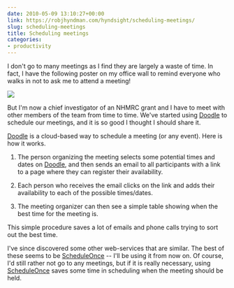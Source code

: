 ```yaml
---
date: 2010-05-09 13:10:27+00:00
link: https://robjhyndman.com/hyndsight/scheduling-meetings/
slug: scheduling-meetings
title: Scheduling meetings
categories:
- productivity
---
```


I don't go to many meetings as I find they are largely a waste of time. In fact, I have the following poster on my office wall to remind everyone who walks in not to ask me to attend a meeting!

![](https://robjhyndman.com/images/meetings.gif)

But I'm now a chief investigator of an NHMRC grant and I have to meet with other members of the team from time to time. We've started using [Doodle](http://www.doodle.com) to schedule our meetings, and it is so good I thought I should share it.

[Doodle](http://www.doodle.com) is a cloud-based way to schedule a meeting (or any event). Here is how it works.


  1. The person organizing the meeting selects some potential times and dates on [Doodle](http://www.doodle.com), and then sends an email to all participants with a link to a page where they can register their availability.

  2. Each person who receives the email clicks on the link and adds their availability to each of the possible times/dates.

  3. The meeting organizer can then see a simple table showing when the best time for the meeting is.

This simple procedure saves a lot of emails and phone calls trying to sort out the best time.

I've since discovered some other web-services that are similar. The best of these seems to be [ScheduleOnce](http://www.scheduleonce.com/#oid=1010_3) -- I'll be using it from now on. Of course, I'd still rather not go to any meetings, but if it is really necessary, using [ScheduleOnce](http://www.scheduleonce.com/#oid=1010_3) saves some time in scheduling when the meeting should be held.
